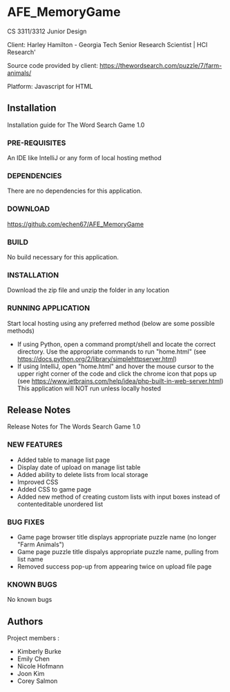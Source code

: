 # AFE_MemoryGame
CS 3311/3312 Junior Design

Client: Harley Hamilton - Georgia Tech Senior Research Scientist | HCI Research'

Source code provided by client:
https://thewordsearch.com/puzzle/7/farm-animals/

Platform: Javascript for HTML

## Installation
Installation guide for The Word Search Game 1.0
### PRE-REQUISITES
  An IDE like IntelliJ or any form of local hosting method
### DEPENDENCIES
  There are no dependencies for this application.
### DOWNLOAD
  https://github.com/echen67/AFE_MemoryGame
### BUILD
  No build necessary for this application.
### INSTALLATION
  Download the zip file and unzip the folder in any location
### RUNNING APPLICATION
  Start local hosting using any preferred method (below are some possible methods)
  - If using Python, open a command prompt/shell and locate the correct directory. Use the appropriate commands to run "home.html" (see https://docs.python.org/2/library/simplehttpserver.html)
  - If using IntelliJ, open "home.html" and hover the mouse cursor to the upper right corner of the code and click the chrome icon that pops up (see https://www.jetbrains.com/help/idea/php-built-in-web-server.html)
  This application will NOT run unless locally hosted

## Release Notes
Release Notes for The Words Search Game 1.0
### NEW FEATURES
  - Added table to manage list page
  - Display date of upload on manage list table
  - Added ability to delete lists from local storage
  - Improved CSS
  - Added CSS to game page
  - Added new method of creating custom lists with input boxes instead of contenteditable unordered list
### BUG FIXES
  - Game page browser title displays appropriate puzzle name (no longer "Farm Animals")
  - Game page puzzle title dispalys appropriate puzzle name, pulling from list name
  - Removed success pop-up from appearing twice on upload file page
### KNOWN BUGS
  No known bugs
## Authors
Project members : 
* Kimberly Burke
* Emily Chen
* Nicole Hofmann
* Joon Kim
* Corey Salmon

